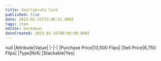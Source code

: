 ```yaml
---
title: Skellybrute Card
published: true
date: 2023-02-16T23:06:51.000Z
tags: item
editor: markdown
dateCreated: 2023-02-16T00:00:00.000Z
---
```


null
|Attribute|Value|
|-|-|
|Purchase Price|13,500 Flips|
|Sell Price|6,750 Flips|
|Type|N/A|
|Stackable|Yes|

